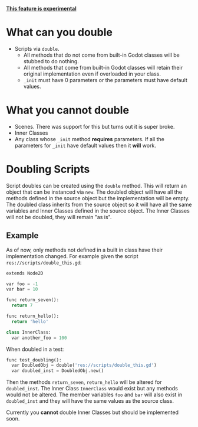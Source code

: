 [__This feature is experimental__](https://github.com/bitwes/Gut/wiki/About-Experimental)

# What can you double
* Scripts via `double`.
  * All methods that do not come from built-in Godot classes will be stubbed to do nothing.  
  * All methods that come from built-in Godot classes will retain their original implementation even if overloaded in your class.
  * `_init` must have 0 parameters or the parameters must have default values.

# What you cannot double
* Scenes.  There was support for this but turns out it is super broke.
* Inner Classes
* Any class whose `_init` method __requires__ parameters.  If all the parameters for `_init` have default values then it __will__ work.

<!-- This is more broke than I thought it was.
* Packed Scenes via `double_scene` (.tscn files only)
  * All the methods in the scene's script that do not come from built-in Godot classes will be stubbed to do nothing.
  * All methods that come from built-in Godot classes will retain their original implementation even if overloaded in your class.
  * `_init` must have 0 parameters or the parameters must have default values.
  * The scene's script must be able to be instantiated with `new` without blowing up.

-->
# Doubling Scripts
Script doubles can be created using the `double` method.  This will return an object that can be instanced via `new`.  The doubled object will have all the methods defined in the source object but the implementation will be empty.  The doubled class inherits from the source object so it will have all the same variables and Inner Classes defined in the source object.  The Inner Classes will not be doubled, they will remain "as is".

## Example
As of now, only methods not defined in a built in class have their implementation changed.  For example given the script `res://scripts/double_this.gd`:

``` python
extends Node2D

var foo = -1
var bar = 10

func return_seven():
  return 7

func return_hello():
  return 'hello'

class InnerClass:
  var another_foo = 100
```
When doubled in a test:
``` python
func test_doubling():
  var DoubledObj = double('res://scripts/double_this.gd')
  var doubled_inst = DoubledObj.new()
```
Then the methods `return_seven`, `return_hello` will be altered for `doubled_inst`.  The Inner Class `InnerClass` would exist but any methods would not be altered.  The member variables `foo` and `bar` will also exist in `doubled_inst` and they will have the same values as the source class.

Currently you __cannot__ double Inner Classes but should be implemented soon.

<!-- I think this is really broke.  Should have had more samples before release
# Doubling Packed Scenes
Doubling packed scenes works very similar to doubling a script and is done using `double_scene`.  A doubled version of your scene is created along with a double of its script.  The doubled scene is altered to load the doubled script instead of the original.  A reference to the newly doubled scene is returned.  You can call `instance` on the returned reference.

When stubbing doubled scenes, use the path to the scene, __not__ the path to the scene's script.  If you double and stub the script used by the scene, the `instance` you make from `double_scene` will not return values stubbed for the script.  It will only return values stubbed for the scene.

In order for a scene to be doubled, the scene's script must be able to be instantiated with `new` without erroring.

## Example
Given the script `res://the_script.gd`:
```
func return_hello():
  return 'hello'
```
And given a scene with the path `res://double_this_scene.tscn` which has its script set to `res://the_script.gd`.  

The following asserts will pass
``` python
func test_illustrate_stubbing_scenes():
  const SCENE_PATH = 'res://double_this_scene.tscn'
  const SCRIPT_PATH = 'res://the_script.gd'

  var scene = double_scene(SCENE_PATH).instance()
  var script = double(SCRIPT_PATH).new()

  stub(SCENE_PATH, 'return_hello').to_return('world')
  stub(SCRIPT_PATH, 'return_hello').to_return('goodbye')

  assert_eq(scene.return_hello(), 'world')
  assert_eq(scene.return_hello(), 'goodbye')
```
-->